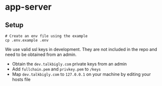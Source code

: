 # app-server

## Setup
```shell
# Create an env file using the example
cp .env.example .env
```

We use valid ssl keys in development. They are not included in the repo and need to be obtained from an admin.  
- Obtain the `dev.talkbigly.com` private keys from an admin
- Add `fullchain.pem` and `privkey.pem` to `/keys`
- Map `dev.talkbigly.com` to `127.0.0.1` on your machine by editing your hosts file
